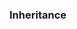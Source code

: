 <link rel="stylesheet" href="{{baseUrl}}/css/textbook.css">

<div class="website-content">

### Inheritance

<div id="main">

<include src="./basics/topicPanel.md" />
<include src="./interfaces/topicPanel.md" />
<include src="./abstractClasses/topicPanel.md" />

</div>
</div>
